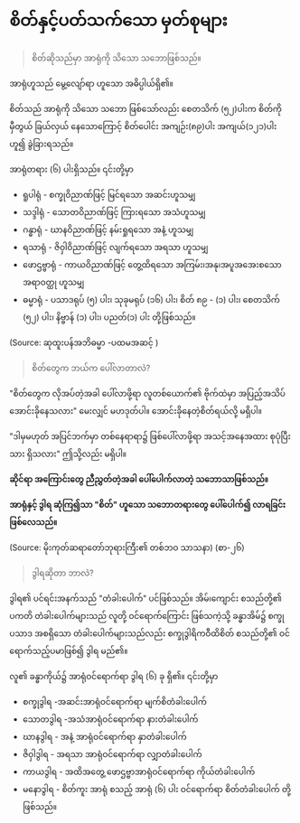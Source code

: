 # စိတ်နှင့်ပတ်သက်သော မှတ်စုများ

  > စိတ်ဆိုသည်မှာ အာရုံကို သိသော သဘောဖြစ်သည်။

  အာရုံဟူသည် မွေ့လျော်ရာ ဟူသော အဓိပ္ပါယ်ရှိ၏။

  စိတ်သည် အာရုံကို သိသော သဘော ဖြစ်သော်လည်း စေတသိက် (၅၂)ပါးက စိတ်ကို မှီတွယ် ခြယ်လှယ် နေသောကြောင့် စိတ်ပေါင်း အကျဉ်း(၈၉)ပါး အကျယ်(၁၂၁)ပါး ဟူ၍ ခွဲခြားရသည်။

  အာရုံတရား (၆) ပါးရှိသည်။ ၎င်းတို့မှာ
  - ရူပါရုံ   - စက္ခုဝိညာဏ်ဖြင့် မြင်ရသော အဆင်းဟူသမျှ
  - သဒ္ဒါရုံ  - သောတဝိညာဏ်ဖြင့် ကြားရသော အသံဟူသမျှ
  - ဂန္ဓာရုံ  - ဃာနဝိညာဏ်ဖြင့် နမ်းရှုရသော အနံ့ ဟူသမျှ
  - ရသာရုံ - ဇိဝှါဝိညာဏ်ဖြင့် လျက်ရသော အရသာ ဟူသမျှ
  - ဖောဌဗ္ဗာရုံ - ကာယဝိညာဏ်ဖြင့် တွေ့ထိရသော အကြမ်း၊အနု၊အပူအအေးစသော အရာဝတ္ထု ဟူသမျှ
  - ဓမ္မာရုံ  - ပသာဒရုပ် (၅) ပါး၊ သုခုမရုပ် (၁၆) ပါး၊ စိတ် ၈၉ - (၁) ပါး၊ စေတသိက် (၅၂) ပါး၊ နိဗ္ဗာန် (၁) ပါး၊ ပညတ်(၁) ပါး
  တို့ဖြစ်သည်။

  (Source: ဆုထူးပန်အဘိဓမ္မာ -ပထမအဆင့် )


 > စိတ်တွေက ဘယ်က ပေါ်လာတာလဲ?

  "စိတ်တွေက လိုအပ်တဲ့အခါ ပေါ်လာဖို့ရာ လူတစ်ယောက်၏ ဗိုက်ထဲမှာ အပြည့်အသိပ် အောင်းခိုနေသလား" မေးလျှင် မဟဒုတ်ပါ။ အောင်းခိုနေတဲ့စိတ်ရယ်လို့ မရှိပါ။

  "ဒါမှမဟုတ် အပြင်ဘက်မှာ တစ်နေရာရာ၌ ဖြစ်ပေါ်လာဖို့ရာ အသင့်အနေအထား စုပုံပြီးသား ရှိသလား" ဤသို့လည်း မရှိပါ။

  **ဆိုင်ရာ အကြောင်းတွေ ညီညွှတ်တဲ့အခါ ပေါ်ပေါက်လာတဲ့ သဘောသာဖြစ်သည်။**

  **အာရုံနှင့် ဒွါရ ဆုံကြ၍သာ "စိတ်" ဟူသော သဘောတရားတွေ ပေါ်ပေါက်၍ လာရခြင်း ဖြစ်လေသည်။**

  (Source: မိုးကုတ်ဆရာတော်ဘုရားကြီး၏ တစ်ဘဝ သာသနာ)  (စာ-၂၆)


> ဒွါရဆိုတာ ဘာလဲ?

  ဒွါရ၏ ပင်ရင်းအနက်သည် "တံခါးပေါက်" ပင်ဖြစ်သည်။
  အိမ်၊ကျောင်း စသည်တို့၏ ပကတိ တံခါးပေါက်များသည် လူတို့ ဝင်ရောက်ကြောင်း ဖြစ်သကဲ့သို့ ခန္ဓာအိမ်၌ စက္ခုပသာဒ အစရှိသော တံခါးပေါက်များသည်လည်း စက္ခုဒွါရိကဝီထိစိတ် စသည်တို့၏ ဝင်ရောက်သည့်ပမာဖြစ်၍ ဒွါရ မည်၏။

  လူ၏ ခန္ဓာကိုယ်၌ အာရုံဝင်ရောက်ရာ ဒွါရ (၆) ခု ရှိ၏။  ၎င်းတို့မှာ
  - စက္ခုဒွါရ  -အဆင်းအာရုံဝင်ရောက်ရာ မျက်စိတံခါးပေါက်
  - သောတဒွါရ -အသံအာရုံဝင်ရောက်ရာ နားတံခါးပေါက်
  - ဃာနဒွါရ - အနံ့ အာရုံဝင်ရောက်ရာ နှာတံခါးပေါက်
  - ဇိဝှါဒွါရ  - အရသာ အာရုံဝင်ရောက်ရာ လျှာတံခါးပေါက်
  - ကာယဒွါရ - အထိအတွေ့ ဖောဌဗ္ဗာအာရုံဝင်ရောက်ရာ ကိုယ်တံခါးပေါက်
  - မနောဒွါရ - စိတ်ကူး အာရုံ စသည့် အာရုံ (၆) ပါး ဝင်ရောက်ရာ စိတ်တံခါးပေါက်
  တို့ ဖြစ်သည်။
